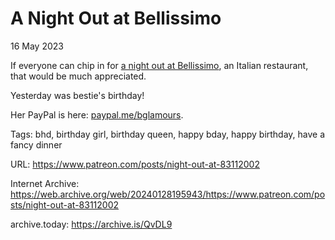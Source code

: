 # A Night Out at Bellissimo
16 May 2023

If everyone can chip in for [a night out at Bellissimo](https://twitter.com/biancaglamour69/status/1658561103838969857), an Italian restaurant, that would be much appreciated.

Yesterday was bestie's birthday!

Her PayPal is here: [paypal.me/bglamours](https://www.paypal.me/bglamours).

Tags: bhd, birthday girl, birthday queen, happy bday, happy birthday, have a fancy dinner

URL: https://www.patreon.com/posts/night-out-at-83112002

Internet Archive: https://web.archive.org/web/20240128195943/https://www.patreon.com/posts/night-out-at-83112002

archive.today: https://archive.is/QvDL9
